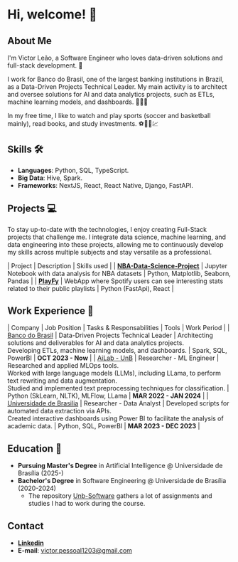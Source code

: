 # Hi, welcome! 👋

## About Me

I'm Victor Leão, a Software Engineer who loves data-driven solutions and full-stack development. 🎲

I work for Banco do Brasil, one of the largest banking institutions in Brazil, as a Data-Driven Projects Technical Leader. My main activity is to architect and oversee solutions for AI and data analytics projects, such as ETLs, machine learning models, and dashboards. 🐘👩‍💻

In my free time, I like to watch and play sports (soccer and basketball mainly), read books, and study investments. ⚽🏀📖💹

## Skills 🛠️

- **Languages**: Python, SQL, TypeScript.
- **Big Data**: Hive, Spark.
- **Frameworks**: NextJS, React, React Native, Django, FastAPI.

## Projects 💻

To stay up-to-date with the technologies, I enjoy creating Full-Stack projects that challenge me. I integrate data science, machine learning, and data engineering into these projects, allowing me to continuously develop my skills across multiple subjects and stay versatile as a professional.

| Project | Description | Skills used |
| **[NBA-Data-Science-Project](https://github.com/victorleaoo/NBA-Data-Science-Project)** | Jupyter Notebook with data analysis for NBA datasets | Python, Matplotlib, Seaborn, Pandas |
| **[PlayFy](https://github.com/victorleaoo/PlayFy)** | WebApp where Spotify users can see interesting stats related to their public playlists | Python (FastApi), React |

## Work Experience 👔

| Company | Job Position | Tasks & Responsabilities | Tools | Work Period |
| [Banco do Brasil](https://www.linkedin.com/company/bancodobrasil/) | Data-Driven Projects Technical Leader | Architecting solutions and deliverables for AI and data analytics projects.</br>Developing ETLs, machine learning models, and dashboards. | Spark, SQL, PowerBI | **OCT 2023 - Now** |
| [AiLab - UnB](https://www.linkedin.com/company/ailab-unb/) | Researcher - ML Engineer | Researched and applied MLOps tools.</br>Worked with large language models (LLMs), including LLama, to perform text rewriting and data augmentation.</br>Studied and implemented text preprocessing techniques for classification. | Python (SkLearn, NLTK), MLFlow, LLama | **MAR 2022 - JAN 2024** |
| [Universidade de Brasilia](https://www.linkedin.com/school/universidade-de-bras-lia/) | Researcher - Data Analyst | Developed scripts for automated data extraction via APIs.</br>Created interactive dashboards using Power BI to facilitate the analysis of academic data. | Python, SQL, PowerBI | **MAR 2023 - DEC 2023** |

## Education 🏫

- **Pursuing Master's Degree** in Artificial Intelligence @ Universidade de Brasília (2025-)
- **Bachelor's Degree** in Software Engineering @ Universidade de Brasília (2020-2024)
  - The repository [Unb-Software](https://github.com/victorleaoo/UnB-Software) gathers a lot of assignments and studies I had to work during the course.

## Contact

- **[Linkedin](https://www.linkedin.com/in/victor-leaoo/)**
- **E-mail**: victor.pessoal1203@gmail.com